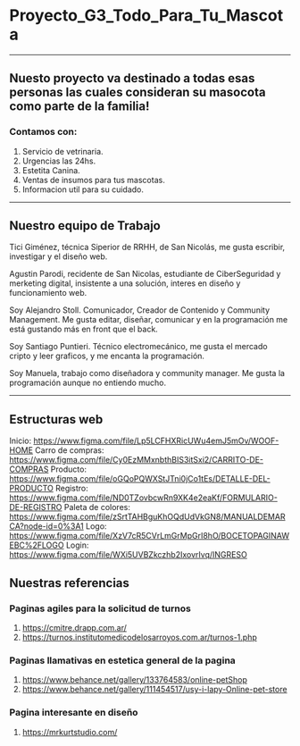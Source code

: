 # Proyecto_G3_Todo_Para_Tu_Mascota
***
## Nuesto proyecto va destinado a todas esas personas las cuales consideran su masocota como parte de la familia!

### Contamos con:

1. Servicio de vetrinaria.
2. Urgencias las 24hs.
3. Estetita Canina.
4. Ventas de insumos para tus mascotas.
5. Informacion util para su cuidado.
***
## Nuestro equipo de Trabajo
Tici Giménez, técnica Siperior de RRHH, de San Nicolás, me gusta escribir, investigar y el diseño web.

Agustin Parodi, recidente de San Nicolas, estudiante de CiberSeguridad y merketing digital, insistente a una solución, interes en diseño y funcionamiento web.

Soy Alejandro Stoll. Comunicador, Creador de Contenido y Community Management. Me gusta editar, diseñar, comunicar y en la programación me está gustando más en front que el back.

Soy Santiago Puntieri. Técnico electromecánico, me gusta el mercado cripto y leer graficos, y me encanta la programación.

Soy Manuela, trabajo como diseñadora y community manager. Me gusta la programación aunque no entiendo mucho.
***
## Estructuras web
Inicio: https://www.figma.com/file/Lp5LCFHXRicUWu4emJ5mOv/WOOF-HOME
Carro de compras: https://www.figma.com/file/Cy0EzMMxnbthBIS3itSxi2/CARRITO-DE-COMPRAS
Producto: https://www.figma.com/file/oGQoPQWXStJTni0jCo1tEs/DETALLE-DEL-PRODUCTO
Registro: https://www.figma.com/file/ND0TZovbcwRn9XK4e2eaKf/FORMULARIO-DE-REGISTRO
Paleta de colores: https://www.figma.com/file/zSrtTAHBguKhOQdUdVkGN8/MANUALDEMARCA?node-id=0%3A1
Logo: https://www.figma.com/file/XzV7cR5CVrLmGrMpGrI8hO/BOCETOPAGINAWEBC%2FLOGO
Login: https://www.figma.com/file/WXi5UVBZkczhb2IxovrIvq/INGRESO 


## Nuestras referencias

### Paginas agiles para la solicitud de turnos
1. https://cmitre.drapp.com.ar/
2. https://turnos.institutomedicodelosarroyos.com.ar/turnos-1.php

### Paginas llamativas en estetica general de la pagina
1. https://www.behance.net/gallery/133764583/online-petShop
2. https://www.behance.net/gallery/111454517/usy-i-lapy-Online-pet-store

### Pagina interesante en diseño
1. https://mrkurtstudio.com/